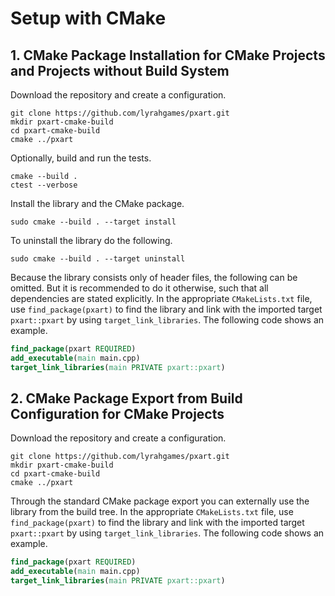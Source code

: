 # Setup with CMake

## 1. CMake Package Installation for CMake Projects and Projects without Build System

Download the repository and create a configuration.
```
git clone https://github.com/lyrahgames/pxart.git
mkdir pxart-cmake-build
cd pxart-cmake-build
cmake ../pxart
```
Optionally, build and run the tests.
```
cmake --build .
ctest --verbose
```
Install the library and the CMake package.
```
sudo cmake --build . --target install
```
To uninstall the library do the following.
```
sudo cmake --build . --target uninstall
```
Because the library consists only of header files, the following can be omitted.
But it is recommended to do it otherwise, such that all dependencies are stated explicitly.
In the appropriate `CMakeLists.txt` file, use `find_package(pxart)` to find the library and link with the imported target `pxart::pxart` by using `target_link_libraries`.
The following code shows an example.
```cmake
find_package(pxart REQUIRED)
add_executable(main main.cpp)
target_link_libraries(main PRIVATE pxart::pxart)
```

## 2. CMake Package Export from Build Configuration for CMake Projects

Download the repository and create a configuration.
```
git clone https://github.com/lyrahgames/pxart.git
mkdir pxart-cmake-build
cd pxart-cmake-build
cmake ../pxart
```
Through the standard CMake package export you can externally use the library from the build tree.
In the appropriate `CMakeLists.txt` file, use `find_package(pxart)` to find the library and link with the imported target `pxart::pxart` by using `target_link_libraries`.
The following code shows an example.
```cmake
find_package(pxart REQUIRED)
add_executable(main main.cpp)
target_link_libraries(main PRIVATE pxart::pxart)
```
